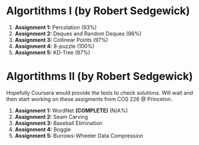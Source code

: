 # Algortithms I (by Robert Sedgewick)

1. **Assignment 1:** Percolation                (93%)
2. **Assignment 2:** Deques and Random Deques   (96%)
3. **Assignment 3:** Collinear Points           (97%)
4. **Assignment 4:** 8-puzzle                   (100%)
5. **Assignment 5:** KD-Tree                    (87%)

# Algortithms II (by Robert Sedgewick)
Hopefully Coursera would provide the tests to check solutions.
Will wait and then start working on these assigments from COS 226 @ Princeton.
1. **Assignment 1:** WordNet **(COMPLETE)**     (N/A%)
2. **Assignment 2:** Seam Carving   
3. **Assignment 3:** Baseball Elimination 
4. **Assignment 4:** Boggle    
5. **Assignment 5:** Burrows-Wheeler Data Compression
